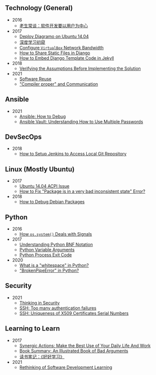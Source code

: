 ## Technology (General)

- 2016
  - [老生常谈：软件开发要以用户为中心](./_posts/2016/2016-03-29-Tasks-should-be-user-centric.md)
- 2017
  - [Deploy Diagramo on Ubuntu 14.04](./_posts/2017/2017-01-11-Deploy-Diagramo.md)
  - [深度学习初窥](./_posts/2017/2017-01-14-Deep-learning-peek.md)
  - [Configure `VirtualBox` Network Bandwidth](./_posts/2017/2017-01-16-Configure-VirtualBox-network-bandwidth.md)
  - [How to Share Static Files in Django](./_posts/2017/2017-02-07-Django-how-to-share-static-files.md)
  - [How to Embed Django Template Code in Jekyll](./_posts/2017/2017-02-08-Django-code-to-jekyll.md)
- 2018
  - [Verifying the Assumptions Before Implementing the Solution](./_posts/2018/2018-04-05-Verify-assumptions.md)
- 2021
  - [Software Reuse](_posts/2021/2021-03-30-Software-reuse.md)
  - ["Compiler proper" and Communication](./_posts/2021/2021-10-07-Compiler-proper-and-communication.md)

## Ansible

- 2021
  - [Ansible: How to Debug](./_posts/2021/2021-01-29-Ansible-how-to-debug.md)
  - [Ansible Vault: Understanding How to Use Multiple Passwords](./_posts/2021/2021-02-08-Ansible-vault-multiple-passwords.md)

## DevSecOps

- 2018
  - [How to Setup Jenkins to Access Local Git Repository](./_posts/2018/2018-08-06-Jenkins-setup-for-local-git-repo.md)

## Linux (Mostly Ubuntu)

- 2017
  - [Ubuntu 14.04 ACPI Issue](./_posts/2017/2017-01-05-Ubuntu-ACPI-issue.md)
  - [How to Fix "Package is in a very bad inconsistent state" Error?](./_posts/2017/2017-02-13-Fix-package-very-bad-inconsistent-state.md)
- 2018
  - [How to Debug Debian Packages](./_posts/2018/2018-07-31-Debug-deb-pkg.md)

## Python

- 2016
  - [How `os.system()` Deals with Signals](./_posts/2016/2016-03-25-How-system-deals-with-signals.md)
- 2017
  - [Understanding Python BNF Notation](./_posts/2017/2017-02-21-Understanding-python-BNF.md)
  - [Python Variable Arguments](./_posts/2017/2017-05-09-Python-variable-arguments.md)
  - [Python Process Exit Code](./_posts/2017/2017-05-20-Python-process-exit-code.md)
- 2020
  - [What is a "whitespace" in Python?](./_posts/2020/2020-12-12-What-is-a-whitespace-in-Python.md)
  - ["BrokenPipeError" in Python?](./_posts/2020/2020-12-22-Python-BrokenPipeError.md)

## Security

- 2021
  - [Thinking in Security](./_posts/2021/2021-02-14-Thinking-in-security.md)
  - [SSH: Too many authentication failures](_posts/2021/2021-03-23-SSH-too-many-auth-failures.md)
  - [SSH: Uniqueness of X509 Certificates Serial Numbers](_posts/2021/2021-03-26-SSH-X509-cert-serial-numbers.md)

## Learning to Learn

- 2017
  - [Synergic Actions: Make the Best Use of Your Daily Life And Work](./_posts/2017/2017-08-07-Synergic-actions.md)
  - [Book Summary: An Illustrated Book of Bad Arguments](./_posts/2017/2017-09-09-Bad-Arguments.md)
  - [读书笔记：《好好学习》](./_posts/2017/2017-09-09-Study-Wisely.md)
- 2021
  - [Rethinking of Software Development Learning](./_posts/2021/2021-01-27-Rethinking-of-software-dev-learning.md)
